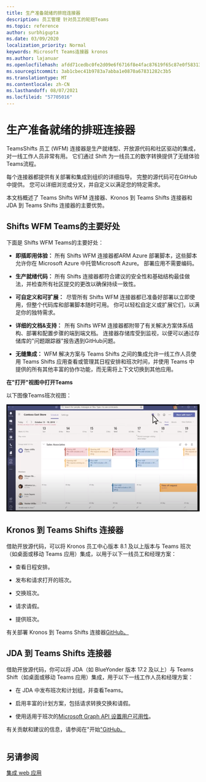 ```yaml
---
title: 生产准备就绪的排班连接器
description: 员工管理 针对员工的轮班Teams
ms.topic: reference
author: surbhigupta
ms.date: 03/09/2020
localization_priority: Normal
keywords: Microsoft Teams连接器 kronos
ms.author: lajanuar
ms.openlocfilehash: afdd71cedbc0fe2d09e6f6716f8e4fac87619f65c87e0f5831379e3a2b4ee2e3
ms.sourcegitcommit: 3ab1cbec41b9783a7abba1e0870a67831282c3b5
ms.translationtype: MT
ms.contentlocale: zh-CN
ms.lasthandoff: 08/07/2021
ms.locfileid: "57705016"
---
```

# <a name="production-ready-shifts-connectors"></a>生产准备就绪的排班连接器  

TeamsShifts 员工 (WFM) 连接器是生产就绪型、开放源代码和社区驱动的集成，对一线工作人员非常有用。 它们通过 Shift 为一线员工的数字转换提供了无缝体验Teams流程。 

每个连接器都提供有关部署和集成到组织的详细指导。 完整的源代码可在GitHub中提供。 您可以详细浏览或分叉，并自定义以满足您的特定需求。   

本文档概述了 Teams Shifts WFM 连接器、Kronos 到 Teams Shifts 连接器和 JDA 到 Teams Shifts 连接器的主要优势。

## <a name="key-benefits-of-teams-shifts-wfm-connectors"></a>Shifts WFM Teams的主要好处

下面是 Shifts WFM Teams的主要好处：

* **即插即用体验：** 所有 Shifts WFM 连接器都ARM Azure 部署脚本，这些脚本允许你在 Microsoft Azure 中托管Microsoft Azure。 部署应用不需要编码。

* **生产就绪代码：** 所有 Shifts 连接器都符合建议的安全性和基础结构最佳做法，并检查所有社区提交的更改以确保持续一致性。

* **可自定义和可扩展：**  尽管所有 Shifts WFM 连接器都已准备好部署以立即使用，但整个代码库和部署脚本随时可用。 你可以轻松自定义或扩展它们，以满足你的独特需求。

* **详细的文档&支持：**  所有 Shifts WFM 连接器都附带了有关解决方案体系结构、部署和配置步骤的端到端文档。 连接器存储库受到监视，以便可以通过存储库的"问题跟踪器"报告遇到GitHub问题。

* **无缝集成：** WFM 解决方案与 Teams Shifts 之间的集成允许一线工作人员使用 Teams Shifts 应用查看或管理其日程安排和班次时间，并使用 Teams 中提供的所有其他丰富的协作功能，而无需将上下文切换到其他应用。  

**在"打开"视图中打开Teams** 

以下图像Teams班次视图： 

![在"打开"Teams](../assets/images/teams-open-shifts-view.png)

## <a name="kronos-to-teams-shifts-connector"></a>Kronos 到 Teams Shifts 连接器

借助开放源代码，可以将 Kronos 员工中心版本 8.1 及以上版本与 Teams 班次（如桌面或移动 Teams 应用）集成，以用于以下一线员工和经理方案：

* 查看日程安排。

* 发布和请求打开的班次。

* 交换班次。

* 请求请假。

* 提供班次。

有关部署 Kronos 到 Teams Shifts 连接器[GitHub。](https://aka.ms/KronosShiftsConnector)

## <a name="jda-to-teams-shifts-connector"></a>JDA 到 Teams Shifts 连接器

借助开放源代码，你可以将 JDA（如 BlueYonder 版本 17.2 及以上）与 Teams Shift（如桌面或移动 Teams 应用）集成，用于以下一线工作人员和经理方案：

* 在 JDA 中发布班次和计划组，并查看Teams。

* 启用丰富的计划方案，包括请求转换交换和请假。

* 使用适用于班次的[Microsoft Graph API 设置用户可用性](/graph/api/resources/shift?view=graph-rest-beta&preserve-view=true)。

有关贡献和建议的信息，请参阅在"开始["GitHub。](https://aka.ms/JDAShiftsConnector)</br></br>

## <a name="see-also"></a>另请参阅

[集成 web 应用](~/samples/integrate-web-apps-overview.md)
